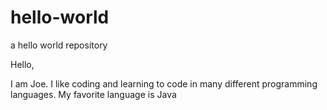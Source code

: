 # hello-world
a hello world repository

Hello, 

  I am Joe. I like coding and learning to code in many different programming languages. My favorite language is Java
